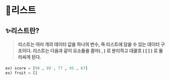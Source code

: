 # 📄리스트

## ✨리스트란?

> #### 리스트는 여러 개의 데이터 값을 하나의 변수, 즉 리스트에 담을 수 있는 데이터 구조이다. 리스트는 다음과 같이 요소들을 콤마( , ) 로 분리하고 대괄호 ( [ ] ) 로 둘러싸게 된다.

```py
ex) score = [90 , 89 , 77 , 95 , 67]
ex) fruit = []
```
